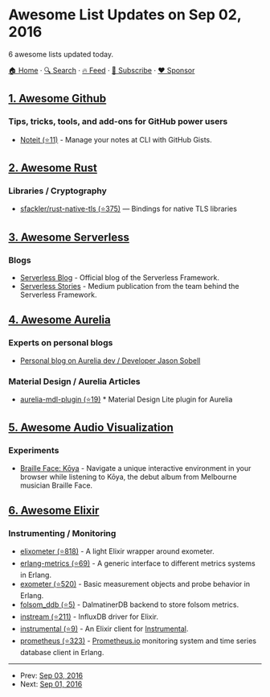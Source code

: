 # Awesome List Updates on Sep 02, 2016

6 awesome lists updated today.

[🏠 Home](/README.md) · [🔍 Search](https://www.trackawesomelist.com/search/) · [🔥 Feed](https://www.trackawesomelist.com/rss.xml) · [📮 Subscribe](https://trackawesomelist.us17.list-manage.com/subscribe?u=d2f0117aa829c83a63ec63c2f&id=36a103854c) · [❤️  Sponsor](https://github.com/sponsors/theowenyoung)



## [1. Awesome Github](/content/phillipadsmith/awesome-github/README.md)

### Tips, tricks, tools, and add-ons for GitHub power users

*   [Noteit (⭐11)](https://github.com/Krukov/noteit) - Manage your notes at CLI with GitHub Gists.

## [2. Awesome Rust](/content/rust-unofficial/awesome-rust/README.md)

### Libraries / Cryptography

*   [sfackler/rust-native-tls (⭐375)](https://github.com/sfackler/rust-native-tls) — Bindings for native TLS libraries

## [3. Awesome Serverless](/content/pmuens/awesome-serverless/README.md)

### Blogs

*   [Serverless Blog](http://blog.serverless.com) - Official blog of the Serverless Framework.
*   [Serverless Stories](https://medium.com/serverless-stories) - Medium publication from the team behind the Serverless Framework.

## [4. Awesome Aurelia](/content/aurelia-contrib/awesome-aurelia/README.md)

### Experts on personal blogs

*   [Personal blog on Aurelia dev / Developer Jason Sobell](http://www.sobell.net/category/aurelia/)

### Material Design / Aurelia Articles

*   [aurelia-mdl-plugin (⭐19)](https://github.com/arabsight/aurelia-mdl-plugin) \* Material Design Lite plugin for Aurelia

## [5. Awesome Audio Visualization](/content/willianjusten/awesome-audio-visualization/README.md)

### Experiments

*   [Braille Face: Kōya](https://koya.brailleface.co/) - Navigate a unique interactive environment in your browser while listening to Kōya, the debut album from Melbourne musician Braille Face.

## [6. Awesome Elixir](/content/h4cc/awesome-elixir/README.md)

### Instrumenting / Monitoring

*   [elixometer (⭐818)](https://github.com/pinterest/elixometer) - A light Elixir wrapper around exometer.
*   [erlang-metrics (⭐69)](https://github.com/benoitc/erlang-metrics) - A generic interface to different metrics systems in Erlang.
*   [exometer (⭐520)](https://github.com/Feuerlabs/exometer) - Basic measurement objects and probe behavior in Erlang.
*   [folsom\_ddb (⭐5)](https://github.com/dalmatinerdb/folsom_ddb) - DalmatinerDB backend to store folsom metrics.
*   [instream (⭐211)](https://github.com/mneudert/instream) - InfluxDB driver for Elixir.
*   [instrumental (⭐9)](https://github.com/undeadlabs/instrumental-ex) - An Elixir client for [Instrumental](https://instrumentalapp.com/).
*   [prometheus (⭐323)](https://github.com/deadtrickster/prometheus.erl) - [Prometheus.io](https://prometheus.io) monitoring system and time series database client in Erlang.

---

- Prev: [Sep 03, 2016](/content/2016/09/03/README.md)
- Next: [Sep 01, 2016](/content/2016/09/01/README.md)